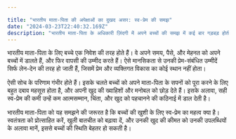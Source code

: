 ```yaml
---

title: "भारतीय माता-पिता की अपेक्षाओं का दुखद असर: स्व-प्रेम की समझ"
date: "2024-03-23T22:40:32.169Z"
description: "भारतीय माता-पिता के अधिकारी ज़िंदगी में अपने बच्चों की समझ में कई बार गड़बड़ होती है। उन्हें अपने बच्चों को समझने में कठिनाई होती है और वे उन्हें बस एक निवेश के रूप में देखते हैं, जिसका उन्हें वापसी चाहिए।"
---
```

भारतीय माता-पिता के लिए बच्चे एक निवेश की तरह होते हैं। वे अपने समय, पैसे, और मेहनत को अपने बच्चों में डालते हैं, और फिर वापसी की उम्मीद करते हैं। ऐसे मानसिकता से उनकी प्रेम-संबंधित उम्मीदें सिर्फ लेन-देन की तरह हो जाती हैं, जिसमें प्रेम और व्यक्तिगत विकास का कोई स्थान नहीं होता।

ऐसी सोच के परिणाम गंभीर होते हैं। इसके चलते बच्चों को अपने माता-पिता के सपनों को पूरा करने के लिए बहुत दबाव महसूस होता है, और अपनी खुद की ख्वाहिशों और मनोबल को छोड़ देते हैं। इसके अलावा, सही स्व-प्रेम की कमी उन्हें कम आत्मसम्मान, चिंता, और खुद को पहचानने की कठिनाई में डाल देती है।

भारतीय माता-पिता को यह समझने की जरूरत है कि बच्चों की खुशी के लिए स्व-प्रेम का महत्व क्या है। स्वतंत्रता को प्रोत्साहित करें, खुली बातचीत को बढ़ावा दें, और उनकी खुद की कीमत को उनकी उपलब्धियों के अलावा मानें, इससे बच्चों की स्थिति बेहतर हो सकती है।
